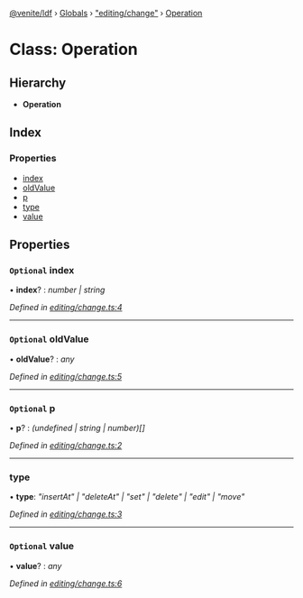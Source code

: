 [@venite/ldf](../README.md) › [Globals](../globals.md) › ["editing/change"](../modules/_editing_change_.md) › [Operation](_editing_change_.operation.md)

# Class: Operation

## Hierarchy

* **Operation**

## Index

### Properties

* [index](_editing_change_.operation.md#optional-index)
* [oldValue](_editing_change_.operation.md#optional-oldvalue)
* [p](_editing_change_.operation.md#optional-p)
* [type](_editing_change_.operation.md#type)
* [value](_editing_change_.operation.md#optional-value)

## Properties

### `Optional` index

• **index**? : *number | string*

*Defined in [editing/change.ts:4](https://github.com/gbj/venite/blob/b674975c/ldf/src/editing/change.ts#L4)*

___

### `Optional` oldValue

• **oldValue**? : *any*

*Defined in [editing/change.ts:5](https://github.com/gbj/venite/blob/b674975c/ldf/src/editing/change.ts#L5)*

___

### `Optional` p

• **p**? : *(undefined | string | number)[]*

*Defined in [editing/change.ts:2](https://github.com/gbj/venite/blob/b674975c/ldf/src/editing/change.ts#L2)*

___

###  type

• **type**: *"insertAt" | "deleteAt" | "set" | "delete" | "edit" | "move"*

*Defined in [editing/change.ts:3](https://github.com/gbj/venite/blob/b674975c/ldf/src/editing/change.ts#L3)*

___

### `Optional` value

• **value**? : *any*

*Defined in [editing/change.ts:6](https://github.com/gbj/venite/blob/b674975c/ldf/src/editing/change.ts#L6)*
